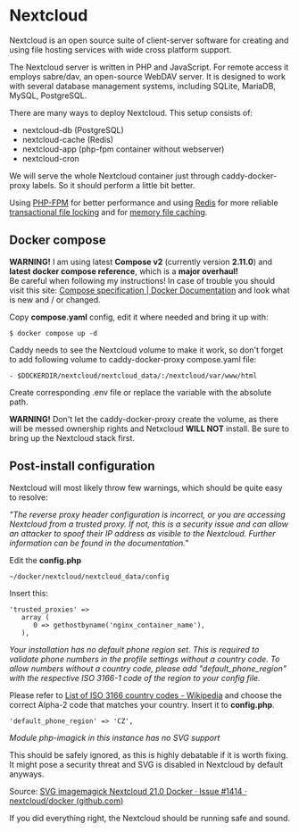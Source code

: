 # Nextcloud 

Nextcloud is an open source suite of client-server software for creating and using file hosting services with wide cross platform support.

The Nextcloud server is written in PHP and JavaScript. For remote access it employs sabre/dav, an open-source WebDAV server. It is designed to work with several database management systems, including SQLite, MariaDB, MySQL, PostgreSQL.

There are many ways to deploy Nextcloud. This setup consists of:

 - nextcloud-db (PostgreSQL)
 - nextcloud-cache (Redis)
 - nextcloud-app (php-fpm container without webserver)
 - nextcloud-cron

We will serve the whole Nextcloud container just through caddy-docker-proxy labels. So it should perform a little bit better.
 
Using  [PHP-FPM](https://www.cloudways.com/blog/php-fpm-on-cloud/)  for better performance and using  [Redis](https://aws.amazon.com/redis/)  for more reliable  [transactional file locking](https://docs.nextcloud.com/server/latest/admin_manual/configuration_files/files_locking_transactional.html)  and for  [memory file caching](https://docs.nextcloud.com/server/latest/admin_manual/configuration_server/caching_configuration.html).

## Docker compose 

**WARNING!**  I am using latest  **Compose v2**  (currently version  **2.11.0**) and  **latest docker compose reference**, which is a  **major overhaul!**   
Be careful when following my instructions! In case of trouble you should visit this site:  [Compose specification | Docker Documentation](https://docs.docker.com/compose/compose-file/)  and look what is new and / or changed.

Copy  **compose.yaml** config, edit it where needed and bring it up with:

    $ docker compose up -d


Caddy needs to see the Nextcloud volume to make it work, so don't forget to add following volume to caddy-docker-proxy compose.yaml file:

    - $DOCKERDIR/nextcloud/nextcloud_data/:/nextcloud/var/www/html
    
Create corresponding .env file or replace the variable with the absolute path.

**WARNING!** Don't let the caddy-docker-proxy create the volume, as there will be messed ownership rights and Netxcloud **WILL NOT** install. Be sure to bring up the Nextcloud stack first.

## Post-install configuration
Nextcloud will most likely throw few warnings, which should be quite easy to resolve:

*"The reverse proxy header configuration is incorrect, or you are accessing Nextcloud from a trusted proxy. If not, this is a security issue and can allow an attacker to spoof their IP address as visible to the Nextcloud. Further information can be found in the documentation."*

Edit the **config.php**
```
~/docker/nextcloud/nextcloud_data/config
```
Insert this:
```
'trusted_proxies' =>
   array (
      0 => gethostbyname('nginx_container_name'),
   ),
```

*Your installation has no default phone region set. This is required to validate phone numbers in the profile settings without a country code. To allow numbers without a country code, please add "default_phone_region" with the respective ISO 3166-1 code of the region to your config file.*

Please refer to [List of ISO 3166 country codes - Wikipedia](https://en.wikipedia.org/wiki/List_of_ISO_3166_country_codes) and choose the correct Alpha-2 code that matches your country. Insert it to **config.php**.
```
'default_phone_region' => 'CZ',
```
*Module php-imagick in this instance has no SVG support*

This should be safely ignored, as this is highly debatable if it is worth fixing. It might pose a security threat and SVG is disabled in Nextcloud by default anyways.

Source: [SVG imagemagick Nextcloud 21.0 Docker · Issue #1414 · nextcloud/docker (github.com)](https://github.com/nextcloud/docker/issues/1414)

If you did everything right, the Nextcloud should be running safe and sound.
